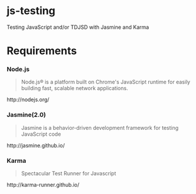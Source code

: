 # js-testing
Testing JavaScript and/or TDJSD with Jasmine and Karma

# Requirements

### Node.js
  <blockquote>Node.js® is a platform built on Chrome's JavaScript runtime for easily building fast, scalable network applications.</blockquote>
  http://nodejs.org/

### Jasmine(2.0)
  <blockquote>Jasmine is a behavior-driven development framework for testing JavaScript code</blockquote>
  http://jasmine.github.io/

### Karma
  <blockquote>Spectacular Test Runner for Javascript</blockquote>
  http://karma-runner.github.io/
